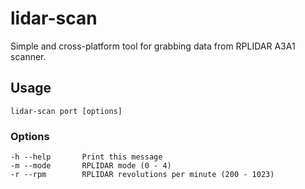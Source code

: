 # lidar-scan

Simple and cross-platform tool for grabbing data from RPLIDAR A3A1 scanner.

## Usage

```
lidar-scan port [options]
```

### Options

```
-h --help       Print this message
-m --mode       RPLIDAR mode (0 - 4)
-r --rpm        RPLIDAR revolutions per minute (200 - 1023)
```